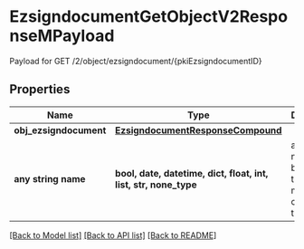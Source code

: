 # EzsigndocumentGetObjectV2ResponseMPayload

Payload for GET /2/object/ezsigndocument/{pkiEzsigndocumentID}

## Properties
Name | Type | Description | Notes
------------ | ------------- | ------------- | -------------
**obj_ezsigndocument** | [**EzsigndocumentResponseCompound**](EzsigndocumentResponseCompound.md) |  | 
**any string name** | **bool, date, datetime, dict, float, int, list, str, none_type** | any string name can be used but the value must be the correct type | [optional]

[[Back to Model list]](../README.md#documentation-for-models) [[Back to API list]](../README.md#documentation-for-api-endpoints) [[Back to README]](../README.md)


